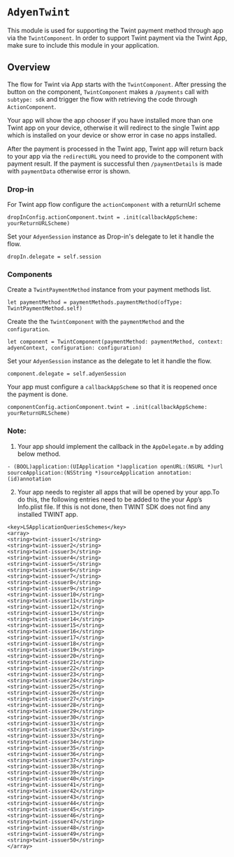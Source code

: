# ``AdyenTwint``

This module is used for supporting the Twint payment method through app via the `TwintComponent`. In order to support Twint payment via the Twint App, make sure to include this module in your application.

## Overview

The flow for Twint via App starts with the `TwintComponent`. After pressing the button on the component, `TwintComponent` makes a `/payments` call with `subtype: sdk` and trigger the flow with retrieving the code through `ActionComponent`.

Your app will show the app chooser if you have installed more than one Twint app on your device, otherwise it will redirect to the single Twint app which is installed on your device or show error in case no apps installed.

After the payment is processed in the Twint app, Twint app will return back to your app via the `redirectURL` you need to provide to the component with payment result. If the payment is successful then `/paymentDetails` is made with `paymentData` otherwise error is shown.

### Drop-in
For Twint app flow configure the `actionComponent` with a returnUrl scheme
```
dropInConfig.actionComponent.twint = .init(callbackAppScheme: yourReturnURLScheme)
```

Set your `AdyenSession` instance as Drop-in's delegate to let it handle the flow.
```
dropIn.delegate = self.session
```

### Components
Create a `TwintPaymentMethod` instance from your payment methods list.
```
let paymentMethod = paymentMethods.paymentMethod(ofType: TwintPaymentMethod.self)
```

Create the the `TwintComponent` with the `paymentMethod` and the `configuration`.
```
let component = TwintComponent(paymentMethod: paymentMethod, context: adyenContext, configuration: configuration)
```

Set your `AdyenSession` instance as the delegate to let it handle the flow.
```
component.delegate = self.adyenSession
```

Your app must configure a `callbackAppScheme` so that it is reopened once the payment is done.

```
componentConfig.actionComponent.twint = .init(callbackAppScheme: yourReturnURLScheme)
```

### Note:

1. Your app should implement the callback in the `AppDelegate.m` by adding below method.

```
- (BOOL)application:(UIApplication *)application openURL:(NSURL *)url
sourceApplication:(NSString *)sourceApplication annotation:(id)annotation
```

2. Your app needs to register all apps that will be opened by your app.To do
this, the following entries need to be added to the your App’s Info.plist file. If this is not done, then TWINT SDK does not find any installed TWINT app.

```
<key>LSApplicationQueriesSchemes</key>
<array>
<string>twint-issuer1</string>
<string>twint-issuer2</string>
<string>twint-issuer3</string>
<string>twint-issuer4</string>
<string>twint-issuer5</string>
<string>twint-issuer6</string>
<string>twint-issuer7</string>
<string>twint-issuer8</string>
<string>twint-issuer9</string>
<string>twint-issuer10</string>
<string>twint-issuer11</string>
<string>twint-issuer12</string>
<string>twint-issuer13</string>
<string>twint-issuer14</string>
<string>twint-issuer15</string>
<string>twint-issuer16</string>
<string>twint-issuer17</string>
<string>twint-issuer18</string>
<string>twint-issuer19</string>
<string>twint-issuer20</string>
<string>twint-issuer21</string>
<string>twint-issuer22</string>
<string>twint-issuer23</string>
<string>twint-issuer24</string>
<string>twint-issuer25</string>
<string>twint-issuer26</string>
<string>twint-issuer27</string>
<string>twint-issuer28</string>
<string>twint-issuer29</string>
<string>twint-issuer30</string>
<string>twint-issuer31</string>
<string>twint-issuer32</string>
<string>twint-issuer33</string>
<string>twint-issuer34</string>
<string>twint-issuer35</string>
<string>twint-issuer36</string>
<string>twint-issuer37</string>
<string>twint-issuer38</string>
<string>twint-issuer39</string>
<string>twint-issuer40</string>
<string>twint-issuer41</string>
<string>twint-issuer42</string>
<string>twint-issuer43</string>
<string>twint-issuer44</string>
<string>twint-issuer45</string>
<string>twint-issuer46</string>
<string>twint-issuer47</string>
<string>twint-issuer48</string>
<string>twint-issuer49</string>
<string>twint-issuer50</string>
</array>
```
